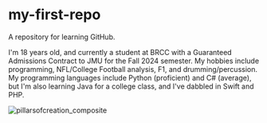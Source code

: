 # my-first-repo
A repository for learning GitHub.

I'm 18 years old, and currently a student at BRCC with a Guaranteed Admissions Contract to JMU for the Fall 2024 semester. My hobbies include programming, NFL/College Football analysis, F1, and drumming/percussion. My programming languages include Python (proficient) and C# (average), but I'm also learning Java for a college class, and I've dabbled in Swift and PHP.

![pillarsofcreation_composite](https://github.com/operry31/my-first-repo/assets/164203568/25f4d4f5-2af5-498d-9fce-a8e4b1cf6f89)
